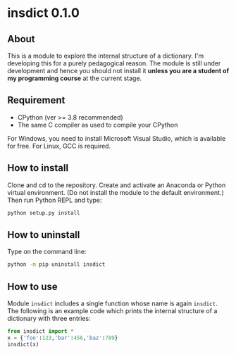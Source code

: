 # insdict 0.1.0

## About

This is a module to explore the internal structure of a dictionary. I'm developing this for a purely pedagogical reason. The module is still under development and hence you should not install it **unless you are a student of my programming course** at the current stage.

## Requirement

- CPython (ver >= 3.8 recommended)
- The same C compiler as used to compile your CPython

For Windows, you need to install Microsoft Visual Studio, which is available for free. For Linux, GCC is required.

## How to install

Clone and cd to the repository. Create and activate an Anaconda or Python virtual environment. (Do not install the module to the default environment.) Then run Python REPL and type:

```python
python setup.py install
```

## How to uninstall

Type on the command line:

```bash
python -m pip uninstall insdict
```

## How to use

Module `insdict` includes a single function whose name is again `insdict`. The following is an example code which prints the internal structure of a dictionary with three entries:

```python
from insdict import *
x = {'foo':123,'bar':456,'baz':789}
insdict(x)
```
